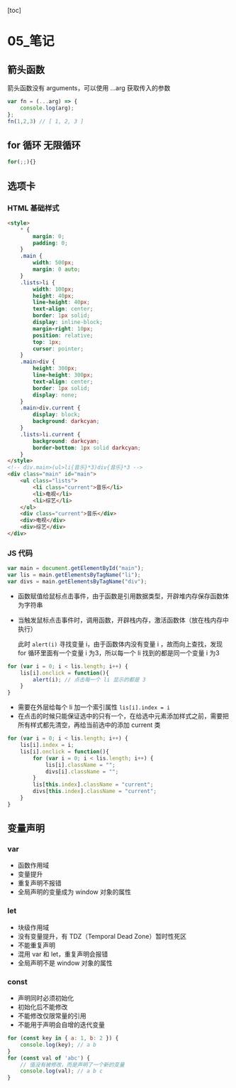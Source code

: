 [toc]

# 05\_笔记

## 箭头函数

箭头函数没有 arguments，可以使用 ...arg 获取传入的参数

```js
var fn = (...arg) => {
    console.log(arg);
};
fn(1,2,3) // [ 1, 2, 3 ]
```

## for 循环 无限循环

```js
for(;;){}
```

## 选项卡

### HTML 基础样式

```html
<style>
    * {
        margin: 0;
        padding: 0;
    }
    .main {
        width: 500px;
        margin: 0 auto;
    }
    .lists>li {
        width: 100px;
        height: 40px;
        line-height: 40px;
        text-align: center;
        border: 1px solid;
        display: inline-block;
        margin-right: 10px;
        position: relative;
        top: 1px;
        cursor: pointer;
    }
    .main>div {
        height: 300px;
        line-height: 300px;
        text-align: center;
        border: 1px solid;
        display: none;
    }
    .main>div.current {
        display: block;
        background: darkcyan;
    }
    .lists>li.current {
        background: darkcyan;
        border-bottom: 1px solid darkcyan;
    }
</style>
<!-- div.main>(ul>li{音乐}*3)div{音乐}*3 -->
<div class="main" id="main">
    <ul class="lists">
        <li class="current">音乐</li>
        <li>电视</li>
        <li>综艺</li>
    </ul>
    <div class="current">音乐</div>
    <div>电视</div>
    <div>综艺</div>
</div>
```

### JS 代码

```js
var main = document.getElementById("main");
var lis = main.getElementsByTagName("li");
var divs = main.getElementsByTagName("div");
```

- 函数赋值给鼠标点击事件，由于函数是引用数据类型，开辟堆内存保存函数体为字符串

- 当触发鼠标点击事件时，调用函数，开辟栈内存，激活函数体（放在栈内存中执行）

  此时 `alert(i)` 寻找变量 i，由于函数体内没有变量 i ，故而向上查找，发现 for 循环里面有一个变量 i 为3，所以每一个 li 找到的都是同一个变量 i 为3

```js
for (var i = 0; i < lis.length; i++) {
    lis[i].onclick = function(){
        alert(i); // 点击每一个 li 显示的都是 3
    }
}
```

- 需要在外层给每个 li 加一个索引属性 `lis[i].index = i`
- 在点击的时候只能保证选中的只有一个，在给选中元素添加样式之前，需要把所有样式都先清空，再给当前选中的添加 current 类

```js
for (var i = 0; i < lis.length; i++) {
    lis[i].index = i;
    lis[i].onclick = function(){
        for (var i = 0; i < lis.length; i++) {
            lis[i].className = "";
            divs[i].className = "";
        }
        lis[this.index].className = "current";
        divs[this.index].className = "current";
    }
}
```

## 变量声明

### var

- 函数作用域
- 变量提升
- 重复声明不报错
- 全局声明的变量成为 window 对象的属性

### let

- 块级作用域
- 没有变量提升，有 TDZ（Temporal Dead Zone）暂时性死区
- 不能重复声明
- 混用 var 和 let，重复声明会报错
- 全局声明不是 window 对象的属性

### const

- 声明同时必须初始化
- 初始化后不能修改
- 不能修改仅限常量的引用
- 不能用于声明会自增的迭代变量

```js
for (const key in { a: 1, b: 2 }) {
    console.log(key); // a b
}
for (const val of 'abc') {
    // 值没有被修改，而是声明了一个新的变量
    console.log(val); // a b c
}
```

